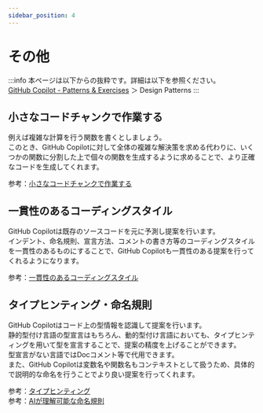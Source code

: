 ```yaml
---
sidebar_position: 4
---
```


# その他

:::info
本ページは以下からの抜粋です。詳細は以下を参照ください。<br/>
[GitHub Copilot - Patterns & Exercises](https://ai-native-development.gitbook.io/docs/ja) ＞ Design Patterns
:::
<br/>

## 小さなコードチャンクで作業する

例えば複雑な計算を行う関数を書くとしましょう。<br/>
このとき、GitHub Copilotに対して全体の複雑な解決策を求める代わりに、いくつかの関数に分割した上で個々の関数を生成するように求めることで、より正確なコードを生成してくれます。

参考：[小さなコードチャンクで作業する](https://ai-native-development.gitbook.io/docs/v/ja/design-patterns/working-on-small-chunk)

## 一貫性のあるコーディングスタイル

GitHub Copilotは既存のソースコードを元に予測し提案を行います。<br/>
インデント、命名規則、宣言方法、コメントの書き方等のコーディングスタイルを一貫性のあるものにすることで、GitHub Copilotも一貫性のある提案を行ってくれるようになります。

参考：[一貫性のあるコーディングスタイル](https://ai-native-development.gitbook.io/docs/v/ja/design-patterns/consistent-coding-style)

## タイプヒンティング・命名規則

GitHub Copilotはコード上の型情報を認識して提案を行います。<br/>
静的型付け言語の型宣言はもちろん、動的型付け言語においても、タイプヒンティングを用いて型を宣言することで、提案の精度を上げることができます。<br/>
型宣言がない言語ではDocコメント等で代用できます。<br/>
また、GitHub Copilotは変数名や関数名もコンテキストとして扱うため、具体的で説明的な命名を行うことでより良い提案を行ってくれます。

参考：[タイプヒンティング](https://ai-native-development.gitbook.io/docs/v/ja/general/type-hinting)  
参考：[AIが理解可能な命名規則](https://ai-native-development.gitbook.io/docs/v/ja/design-patterns/ai-readable-naming-convention)
